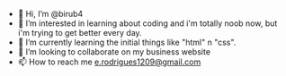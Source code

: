 - 👋 Hi, I’m @birub4
- 👀 I’m interested in learning about coding and i'm totally noob now, but i'm trying to get better every day.
- 🌱 I’m currently learning the initial things like "html" n "css".
- 💞️ I’m looking to collaborate on my business website
- 📫 How to reach me e.rodrigues1209@gmail.com

<!---
birub4/birub4 is a ✨ special ✨ repository because its `README.md` (this file) appears on your GitHub profile.
You can click the Preview link to take a look at your changes.
--->
